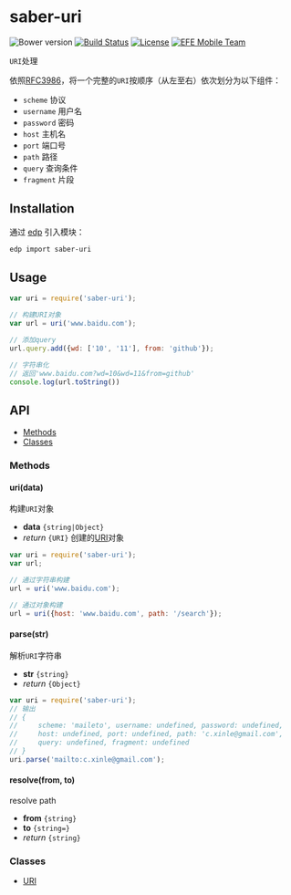 saber-uri
===

![Bower version](https://img.shields.io/bower/v/saber-router.svg?style=flat-square) [![Build Status](https://img.shields.io/travis/ecomfe/saber-router.svg?style=flat-square)](https://travis-ci.org/ecomfe/saber-router) [![License](https://img.shields.io/npm/l/saber-ajax.svg?style=flat-square)](./LICENSE) [![EFE Mobile Team](https://img.shields.io/badge/EFE-Mobile_Team-blue.svg?style=flat-square)](http://efe.baidu.com)

`URI`处理

依照[RFC3986](http://tools.ietf.org/html/rfc3986)，将一个完整的`URI`按顺序（从左至右）依次划分为以下组件：

* `scheme` 协议
* `username` 用户名
* `password` 密码
* `host` 主机名
* `port` 端口号
* `path` 路径
* `query` 查询条件
* `fragment` 片段

## Installation

通过 [edp](https://github.com/ecomfe/edp) 引入模块：

```sh
edp import saber-uri
```

## Usage

```js
var uri = require('saber-uri');

// 构建URI对象
var url = uri('www.baidu.com');

// 添加query
url.query.add({wd: ['10', '11'], from: 'github'});

// 字符串化
// 返回'www.baidu.com?wd=10&wd=11&from=github'
console.log(url.toString())
```

## API

* [Methods](#methods)
* [Classes](#classes)

### Methods

#### uri(data)

构建`URI`对象

* **data** `{string|Object}`
* _return_ `{URI}` 创建的[URI](doc/uri.md)对象

```js
var uri = require('saber-uri');
var url;

// 通过字符串构建
url = uri('www.baidu.com');

// 通过对象构建
url = uri({host: 'www.baidu.com', path: '/search'});
```

#### parse(str)

解析`URI`字符串

* **str** `{string}`
* _return_ `{Object}`

```javascript
var uri = require('saber-uri');
// 输出
// {
//     scheme: 'maileto', username: undefined, password: undefined,
//     host: undefined, port: undefined, path: 'c.xinle@gmail.com', 
//     query: undefined, fragment: undefined
// }
uri.parse('mailto:c.xinle@gmail.com');
```

#### resolve(from, to)

resolve path

* **from** `{string}`
* **to** `{string=}`
* _return_ `{string}`

### Classes

* [URI](doc/uri.md)
